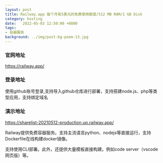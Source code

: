 ```yaml
---
layout: post
title: Railway.app 每个月有5美元的免费使用额度/512 MB RAM/1 GB Disk
category: hosting
date:   2022-05-03 12:50:00 +0800
tags:
- 容器服务
background: ../img/post-bg-poem-13.jpg
---
```



### 官网地址
https://railway.app/

### 登录地址
使用github账号登录,支持导入github仓库进行部署，支持搭建node.js、php等类型应用，支持绑定域名

### 演示地址
https://sharelist-20210512-production.up.railway.app/


Railway提供免费容器服务。支持主流语言python、nodejs等直接运行，支持Dockerfile在线构建docker镜像。

支持使用CLI部署。此外，还提供大量模板直接构建。例如code server（vscode网页版）等。